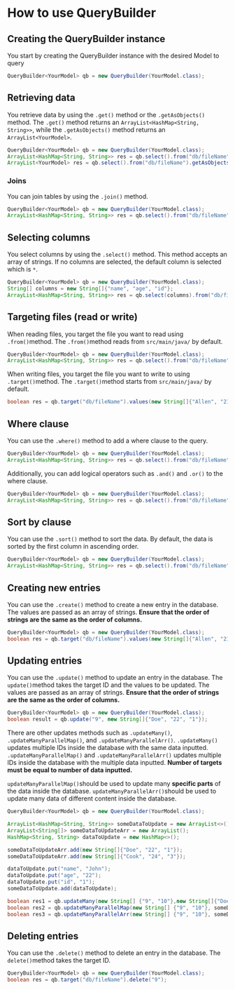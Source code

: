 # How to use QueryBuilder
## Creating the QueryBuilder instance
You start by creating the QueryBuilder instance with the desired Model to query
```java
QueryBuilder<YourModel> qb = new QueryBuilder(YourModel.class);
```

## Retrieving data
You retrieve data by using the `.get()` method or the `.getAsObjects()` method.
The `.get()` method returns an `ArrayList<HashMap<String, String>>`, while the `.getAsObjects()` method returns an `ArrayList<YourModel>`.
```java
QueryBuilder<YourModel> qb = new QueryBuilder(YourModel.class);
ArrayList<HashMap<String, String>> res = qb.select().from("db/fileName").get();
ArrayList<YourModel> res = qb.select().from("db/fileName").getAsObjects();
```

### Joins
You can join tables by using the `.join()` method.
```java
QueryBuilder<YourModel> qb = new QueryBuilder(YourModel.class);
ArrayList<HashMap<String, String>> res = qb.select().from("db/fileName").join(ClassToJoin.class, "columnToJoin").get();
```


## Selecting columns
You select columns by using the `.select()` method. 
This method accepts an array of strings. If no columns are selected, the default column is selected which is `*`.
```java
QueryBuilder<YourModel> qb = new QueryBuilder(YourModel.class);
String[] columns = new String[]{"name", "age", "id"};
ArrayList<HashMap<String, String>> res = qb.select(columns).from("db/fileName").get();
```

## Targeting files (read or write)
When reading files, you target the file you want to read using `.from()`method.
The `.from()`method reads from `src/main/java/` by default.
```java
QueryBuilder<YourModel> qb = new QueryBuilder(YourModel.class);
ArrayList<HashMap<String, String>> res = qb.select().from("db/fileName").get();
```

When writing files, you target the file you want to write to using `.target()`method.
The `.target()`method starts from `src/main/java/` by default.
```java
boolean res = qb.target("db/fileName").values(new String[]{"Allen", "21", "1"}).create();
```

## Where clause
You can use the `.where()` method to add a where clause to the query.
```java
QueryBuilder<YourModel> qb = new QueryBuilder(YourModel.class);
ArrayList<HashMap<String, String>> res = qb.select().from("db/fileName").where("id", "=", "1").get();
```
Additionally, you can add logical operators such as `.and()` and `.or()` to the where clause.
```java
QueryBuilder<YourModel> qb = new QueryBuilder(YourModel.class);
ArrayList<HashMap<String, String>> res = qb.select().from("db/fileName").where("id", "=", "1").and("name", "=", "John").get();
```

## Sort by clause
You can use the `.sort()` method to sort the data.
By default, the data is sorted by the first column in ascending order.
```java
QueryBuilder<YourModel> qb = new QueryBuilder(YourModel.class);
ArrayList<HashMap<String, String>> res = qb.select().from("db/fileName").sort("id", "desc").get();
```

## Creating new entries
You can use the `.create()` method to create a new entry in the database.
The values are passed as an array of strings.
**Ensure that the order of strings are the same as the order of columns.**
```java
QueryBuilder<YourModel> qb = new QueryBuilder(YourModel.class);
boolean res = qb.target("db/fileName").values(new String[]{"Allen", "21", "1"}).create();
```

## Updating entries
You can use the `.update()` method to update an entry in the database.
The `update()`method takes the target ID and the values to be updated.
The values are passed as an array of strings.
**Ensure that the order of strings are the same as the order of columns.**
```java
QueryBuilder<YourModel> qb = new QueryBuilder(YourModel.class);
boolean result = qb.update("9", new String[]{"Doe", "22", "1"});
```

There are other updates methods such as `.updateMany()`, `.updateManyParallelMap()`, and `.updateManyParallelArr()`.
`.updateMany()` updates multiple IDs inside the database with the same data inputted.
`.updateManyParallelMap()` and `.updateManyParallelArr()` updates multiple IDs inside the database with the multiple data inputted.
**Number of targets must be equal to number of data inputted.**

`updateManyParallelMap()`should be used to update many **specific parts** of the data inside the database.
`updateManyParallelArr()`should be used to update many data of different content inside the database.

```java
QueryBuilder<YourModel> qb = new QueryBuilder(YourModel.class);

ArrayList<HashMap<String, String>> someDataToUpdate = new ArrayList<>();
ArrayList<String[]> someDataToUpdateArr = new ArrayList();
HashMap<String, String> dataToUpdate = new HashMap<>();

someDataToUpdateArr.add(new String[]{"Doe", "22", "1"});
someDataToUpdateArr.add(new String[]{"Cook", "24", "3"});

dataToUpdate.put("name", "John");
dataToUpdate.put("age", "22");
dataToUpdate.put("id", "1");
someDataToUpdate.add(dataToUpdate);

boolean res1 = qb.updateMany(new String[] {"9", "10"},new String[]{"Doe","22","1"});
boolean res2 = qb.updateManyParallelMap(new String[] {"9", "10"}, someDataToUpdate);
boolean res3 = qb.updateManyParallelArr(new String[] {"9", "10"}, someDataToUpdateArr);
```

## Deleting entries
You can use the `.delete()` method to delete an entry in the database.
The `delete()`method takes the target ID.
```java
QueryBuilder<YourModel> qb = new QueryBuilder(YourModel.class);
boolean res = qb.target("db/fileName").delete("9");
```